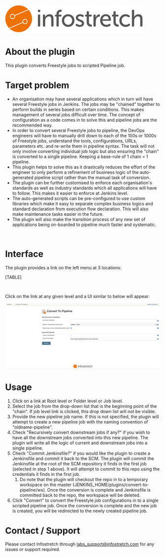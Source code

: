 # [![](docs/images/infostretch_logo.png)](https://www.infostretch.com/)

# About the plugin

This plugin converts Freestyle jobs to scripted Pipeline job.

# Target problem

-   An organisation may have several applications which in turn will
    have several Freestyle jobs in Jenkins. The jobs may be "chained"
    together to perform builds in series based on certain conditions.
    This makes management of several jobs difficult over time. The
    concept of configuration as a code comes in to solve this and
    pipeline jobs are the recommended way.
-   In order to convert several Freestyle jobs to pipeline, the DevOps
    engineers will have to manually drill down to each of the 100s or
    1000s of Freestyle jobs, understand the tools, configurations, URLs,
    parameters etc. and re-write them in pipeline syntax. The task will
    not only involve converting individual job logic but also ensuring
    the "chain" is converted to a single pipeline. Keeping a base-rule
    of 1 chain = 1 pipeline.
-   This plugin helps to solve this as it drastically reduces the effort
    of the engineer to only perform a refinement of business logic of
    the auto-generated pipeline script rather than the manual task of
    conversion.
-   The plugin can be further customised to enforce each organisation's
    standards as well as industry standards which all applications will
    have to follow. This makes it easier to enforce at Jenkins level.
-   The auto-generated scripts can be pre-configured to use custom
    libraries which make it easy to separate complex business logics and
    standard declaration from execution flow declaration. This will also
    make maintenance tasks easier in the future.
-   The plugin will also make the transition process of any new set of
    applications being on-boarded to pipeline much faster and
    systematic.

 

# Interface

The plugin provides a link on the left menu at 3 locations:

[TABLE]

 

Click on the link at any given level and a UI similar to below will
appear:

[![](docs/images/ui.png)](https://www.infostretch.com/)

# Usage

1.  Click on a link at Root level or Folder level or Job level.
2.  Select the job from the drop-down list that is the beginning point
    of the "chain". If job level link is clicked, this drop down list
    will not be visible.
3.  Provide the new pipeline job name. If this is not specified, the
    plugin will attempt to create a new pipeline job with the naming
    convention of "oldname-pipeline".
4.  Check "Recursively convert downstream jobs if any?" if you wish to
    have all the downstream jobs converted into this new pipeline. The
    plugin will write all the logic of current and downstream jobs into
    a single pipeline.
5.  Check "Commit Jenkinsfile?" if you would like the plugin to create a
    Jenkinsfile and commit it back to the SCM. The plugin will commit
    the Jenkinsfile at the root of the SCM repository it finds in the
    first job (selected in step 1 above). It will attempt to commit to
    this repo using the credentials it finds in the first job.
    1.  Do note that the plugin will checkout the repo in to a temporary
        workspace on the master
        (JENKINS\_HOME/plugins/convert-to-pipeline/ws). Once the
        conversion is complete and Jenkinsfile is committed back to the
        repo, the workspace will be deleted.
6.  Click "Convert" to convert the Freestyle job configurations in to a
    single scripted pipeline job. Once the conversion is complete and
    the new job is created, you will be redirected to the newly created
    pipeline job.

# Contact / Support

Please contact Infostretch through <labs_support@infostretch.com> for
any issues or support required.
